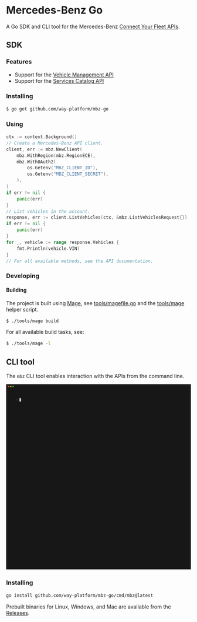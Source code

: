 # Mercedes-Benz Go

A Go SDK and CLI tool for the Mercedes-Benz [Connect Your Fleet APIs](https://developer.mercedes-benz.com/products/connect_your_fleet).

## SDK

### Features

- Support for the [Vehicle Management API](https://developer.mercedes-benz.com/products/connect_your_fleet/specifications/vehicle_management_api)
- Support for the [Services Catalog API](https://developer.mercedes-benz.com/products/connect_your_fleet/specifications/services_catalog_api)

### Installing

```bash
$ go get github.com/way-platform/mbz-go
```

### Using

```go
ctx := context.Background()
// Create a Mercedes-Benz API client.
client, err := mbz.NewClient(
    mbz.WithRegion(mbz.RegionECE),
    mbz.WithOAuth2(
        os.Getenv("MBZ_CLIENT_ID"),
        os.Getenv("MBZ_CLIENT_SECRET"),
    ),
)
if err != nil {
    panic(err)
}
// List vehicles in the account.
response, err := client.ListVehicles(ctx, &mbz.ListVehiclesRequest{})
if err != nil {
    panic(err)
}
for _, vehicle := range response.Vehicles {
    fmt.Println(vehicle.VIN)
}
// For all available methods, see the API documentation.
```

### Developing

#### Building

The project is built using [Mage](https://magefile.org), see
[tools/magefile.go](./tools/magefile.go) and the [tools/mage](./tools/mage)
helper script.

```bash
$ ./tools/mage build
```

For all available build tasks, see:

```bash
$ ./tools/mage -l
```

## CLI tool

The `mbz` CLI tool enables interaction with the APIs from the command line.

<img src="docs/cli.gif" />

### Installing

```bash
go install github.com/way-platform/mbz-go/cmd/mbz@latest
```

Prebuilt binaries for Linux, Windows, and Mac are available from the [Releases](https://github.com/way-platform/mbz-go/releases).
